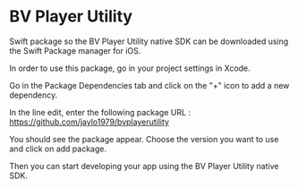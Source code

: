 # BV Player Utility
Swift package so the BV Player Utility native SDK can be downloaded using the Swift Package manager for iOS.

In order to use this package, go in your project settings in Xcode.

Go in the Package Dependencies tab and click on the "+" icon to add a new dependency.

In the line edit, enter the following package URL : 
https://github.com/jaylo1979/bvplayerutility

You should see the package appear. Choose the version you want to use and click on add package.

Then you can start developing your app using the BV Player Utility native SDK.

